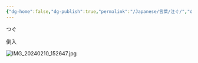 ```yaml
---
{"dg-home":false,"dg-publish":true,"permalink":"/Japanese/言葉/注ぐ/","dgPassFrontmatter":true}
---
```



つぐ

倒入

![IMG_20240210_152647.jpg](/img/user/resources/%E3%82%AF%E3%83%AC%E3%83%A8%E3%83%B3%E3%81%97%E3%82%93%E3%81%A1%E3%82%83%E3%82%93/IMG_20240210_152647.jpg)
